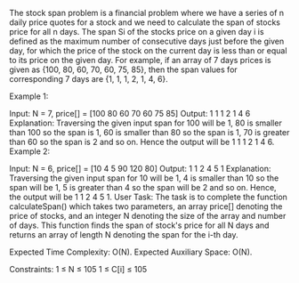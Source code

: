  

The stock span problem is a financial problem where we have a series of n daily price quotes for a stock and we need to calculate the span of stocks price for all n days. 
The span Si of the stocks price on a given day i is defined as the maximum number of consecutive days just before the given day, for which the price of the stock on the current day is less than or equal to its price on the given day.
For example, if an array of 7 days prices is given as {100, 80, 60, 70, 60, 75, 85}, then the span values for corresponding 7 days are {1, 1, 1, 2, 1, 4, 6}.

Example 1:

Input: 
N = 7, price[] = [100 80 60 70 60 75 85]
Output:
1 1 1 2 1 4 6
Explanation:
Traversing the given input span for 100 
will be 1, 80 is smaller than 100 so the 
span is 1, 60 is smaller than 80 so the 
span is 1, 70 is greater than 60 so the 
span is 2 and so on. Hence the output will 
be 1 1 1 2 1 4 6.
Example 2:

Input: 
N = 6, price[] = [10 4 5 90 120 80]
Output:
1 1 2 4 5 1
Explanation:
Traversing the given input span for 10 
will be 1, 4 is smaller than 10 so the 
span will be 1, 5 is greater than 4 so 
the span will be 2 and so on. Hence, the 
output will be 1 1 2 4 5 1.
User Task:
The task is to complete the function calculateSpan() which takes two parameters, an array price[] denoting the price of stocks, and an integer N denoting the size of the array and number of days. This function finds the span of stock's price for all N days and returns an array of length N denoting the span for the i-th day.

Expected Time Complexity: O(N).
Expected Auxiliary Space: O(N).

Constraints:
1 ≤ N ≤ 105
1 ≤ C[i] ≤ 105
